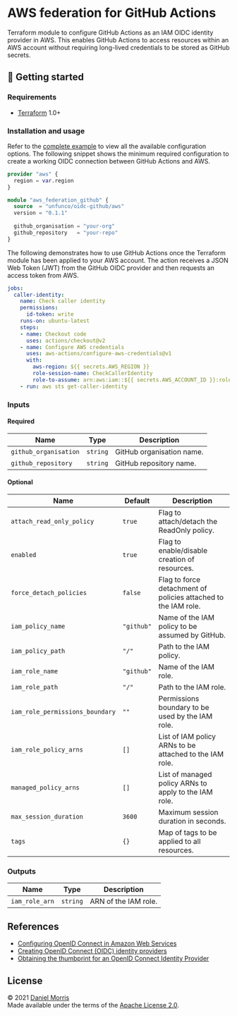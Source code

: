 # AWS federation for GitHub Actions

Terraform module to configure GitHub Actions as an IAM OIDC identity provider
in AWS. This enables GitHub Actions to access resources within an AWS account
without requiring long-lived credentials to be stored as GitHub secrets.

## 🔨 Getting started

### Requirements

* [Terraform] 1.0+

### Installation and usage

Refer to the [complete example] to view all the available configuration options.
The following snippet shows the minimum required configuration to create a
working OIDC connection between GitHub Actions and AWS.

```terraform
provider "aws" {
  region = var.region
}

module "aws_federation_github" {
  source  = "unfunco/oidc-github/aws"
  version = "0.1.1"
  
  github_organisation = "your-org"
  github_repository   = "your-repo"
}
```

The following demonstrates how to use GitHub Actions once the Terraform module
has been applied to your AWS account. The action receives a JSON Web Token (JWT)
from the GitHub OIDC provider and then requests an access token from AWS.

```yaml
jobs:
  caller-identity:
    name: Check caller identity
    permissions:
      id-token: write
    runs-on: ubuntu-latest
    steps:
    - name: Checkout code
      uses: actions/checkout@v2
    - name: Configure AWS credentials
      uses: aws-actions/configure-aws-credentials@v1
      with:
        aws-region: ${{ secrets.AWS_REGION }}
        role-session-name: CheckCallerIdentity
        role-to-assume: arn:aws:iam::${{ secrets.AWS_ACCOUNT_ID }}:role/github
    - run: aws sts get-caller-identity
```

### Inputs

#### Required

| Name                   | Type     | Description               |
| ---------------------- | -------- | ------------------------- |
| `github_organisation`  | `string` | GitHub organisation name. |
| `github_repository`    | `string` | GitHub repository name.   |

#### Optional

| Name                            | Default    | Description                                                    |
| ------------------------------- | ---------- | -------------------------------------------------------------- |
| `attach_read_only_policy`       | `true`     | Flag to attach/detach the ReadOnly policy.                     |
| `enabled`                       | `true`     | Flag to enable/disable creation of resources.                  |
| `force_detach_policies`         | `false`    | Flag to force detachment of policies attached to the IAM role. |
| `iam_policy_name`               | `"github"` | Name of the IAM policy to be assumed by GitHub.                |
| `iam_policy_path`               | `"/"`      | Path to the IAM policy.                                        |
| `iam_role_name`                 | `"github"` | Name of the IAM role.                                          |
| `iam_role_path`                 | `"/"`      | Path to the IAM role.                                          |
| `iam_role_permissions_boundary` | `""`       | Permissions boundary to be used by the IAM role.               |
| `iam_role_policy_arns`          | `[]`       | List of IAM policy ARNs to be attached to the IAM role.        |
| `managed_policy_arns`           | `[]`       | List of managed policy ARNs to apply to the IAM role.          |
| `max_session_duration`          | `3600`     | Maximum session duration in seconds.                           |
| `tags`                          | `{}`       | Map of tags to be applied to all resources.                    |

### Outputs

| Name                   | Type     | Description               |
| ---------------------- | -------- | ------------------------- |
| `iam_role_arn`         | `string` | ARN of the IAM role.      |

## References

* [Configuring OpenID Connect in Amazon Web Services]
* [Creating OpenID Connect (OIDC) identity providers]
* [Obtaining the thumbprint for an OpenID Connect Identity Provider]

## License

© 2021 [Daniel Morris](https://unfun.co)  
Made available under the terms of the [Apache License 2.0].

[Apache License 2.0]: LICENSE.md
[Complete example]: examples/complete
[Configuring OpenID Connect in Amazon Web Services]: https://docs.github.com/en/actions/deployment/security-hardening-your-deployments/configuring-openid-connect-in-amazon-web-services
[Creating OpenID Connect (OIDC) identity providers]: https://docs.aws.amazon.com/IAM/latest/UserGuide/id_roles_providers_create_oidc.html
[Make]: https://www.gnu.org/software/make/
[Obtaining the thumbprint for an OpenID Connect Identity Provider]: https://docs.aws.amazon.com/IAM/latest/UserGuide/id_roles_providers_create_oidc_verify-thumbprint.html
[Terraform]: https://www.terraform.io
